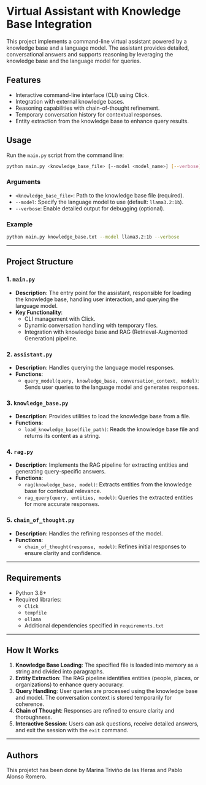# Virtual Assistant with Knowledge Base Integration

This project implements a command-line virtual assistant powered by a knowledge base and a language model. The assistant provides detailed, conversational answers and supports reasoning by leveraging the knowledge base and the language model for queries.

## Features
- Interactive command-line interface (CLI) using Click.
- Integration with external knowledge bases.
- Reasoning capabilities with chain-of-thought refinement.
- Temporary conversation history for contextual responses.
- Entity extraction from the knowledge base to enhance query results.

## Usage

Run the `main.py` script from the command line:

```bash
python main.py <knowledge_base_file> [--model <model_name>] [--verbose]
```

### Arguments
- `<knowledge_base_file>`: Path to the knowledge base file (required).
- `--model`: Specify the language model to use (default: `llama3.2:1b`).
- `--verbose`: Enable detailed output for debugging (optional).

### Example
```bash
python main.py knowledge_base.txt --model llama3.2:1b --verbose
```

---

## Project Structure

### 1. `main.py`
- **Description**: The entry point for the assistant, responsible for loading the knowledge base, handling user interaction, and querying the language model.
- **Key Functionality**:
  - CLI management with Click.
  - Dynamic conversation handling with temporary files.
  - Integration with knowledge base and RAG (Retrieval-Augmented Generation) pipeline.

### 2. `assistant.py`
- **Description**: Handles querying the language model responses.
- **Functions**:
  - `query_model(query, knowledge_base, conversation_context, model)`: Sends user queries to the language model and generates responses.

### 3. `knowledge_base.py`
- **Description**: Provides utilities to load the knowledge base from a file.
- **Functions**:
  - `load_knowledge_base(file_path)`: Reads the knowledge base file and returns its content as a string.

### 4. `rag.py`
- **Description**: Implements the RAG pipeline for extracting entities and generating query-specific answers.
- **Functions**:
  - `rag(knowledge_base, model)`: Extracts entities from the knowledge base for contextual relevance.
  - `rag_query(query, entities, model)`: Queries the extracted entities for more accurate responses.

### 5. `chain_of_thought.py`
- **Description**: Handles the refining responses of the model.
- **Functions**:
  - `chain_of_thought(response, model)`: Refines initial responses to ensure clarity and confidence.
---

## Requirements
- Python 3.8+
- Required libraries:
  - `Click`
  - `tempfile`
  - `ollama`
  - Additional dependencies specified in `requirements.txt`

---

## How It Works
1. **Knowledge Base Loading**: The specified file is loaded into memory as a string and divided into paragraphs.
2. **Entity Extraction**: The RAG pipeline identifies entities (people, places, or organizations) to enhance query accuracy.
3. **Query Handling**: User queries are processed using the knowledge base and model. The conversation context is stored temporarily for coherence.
4. **Chain of Thought**: Responses are refined to ensure clarity and thoroughness.
5. **Interactive Session**: Users can ask questions, receive detailed answers, and exit the session with the `exit` command.

---

## Authors
This projetct has been done by Marina Triviño de las Heras and Pablo Alonso Romero.
